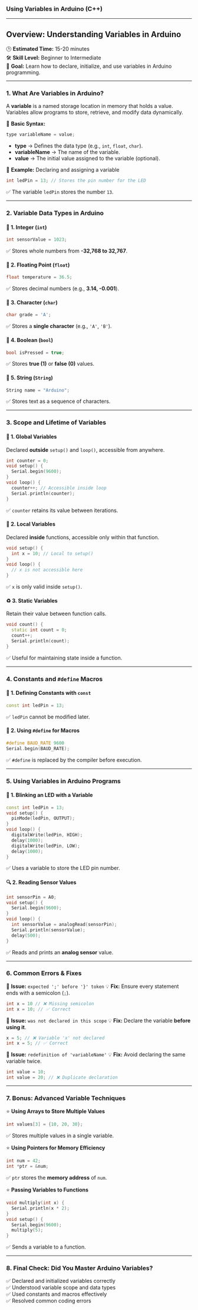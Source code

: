 ### **Using Variables in Arduino (C++)**

---

## **Overview: Understanding Variables in Arduino**  
🕒 **Estimated Time:** 15-20 minutes  
🛠 **Skill Level:** Beginner to Intermediate  
🎯 **Goal:** Learn how to declare, initialize, and use variables in Arduino programming.

---

### **1. What Are Variables in Arduino?**  
A **variable** is a named storage location in memory that holds a value. Variables allow programs to store, retrieve, and modify data dynamically.

👀 **Basic Syntax:**  
```cpp
type variableName = value;
```
- **type** → Defines the data type (e.g., `int`, `float`, `char`).
- **variableName** → The name of the variable.
- **value** → The initial value assigned to the variable (optional).

📌 **Example:** Declaring and assigning a variable
```cpp
int ledPin = 13; // Stores the pin number for the LED
```
✅ The variable `ledPin` stores the number `13`.

---

### **2. Variable Data Types in Arduino**  

#### 📌 **1. Integer (`int`)**
```cpp
int sensorValue = 1023;
```
✅ Stores whole numbers from **-32,768 to 32,767**.

#### 📌 **2. Floating Point (`float`)**
```cpp
float temperature = 36.5;
```
✅ Stores decimal numbers (e.g., **3.14, -0.001**).

#### 📌 **3. Character (`char`)**
```cpp
char grade = 'A';
```
✅ Stores a **single character** (e.g., `'A'`, `'B'`).

#### 📌 **4. Boolean (`bool`)**
```cpp
bool isPressed = true;
```
✅ Stores **true (1)** or **false (0)** values.

#### 📌 **5. String (`String`)**
```cpp
String name = "Arduino";
```
✅ Stores text as a sequence of characters.

---

### **3. Scope and Lifetime of Variables**

#### 📂 **1. Global Variables**
Declared **outside** `setup()` and `loop()`, accessible from anywhere.
```cpp
int counter = 0;
void setup() {
  Serial.begin(9600);
}
void loop() {
  counter++; // Accessible inside loop
  Serial.println(counter);
}
```
✅ `counter` retains its value between iterations.

#### 🔄 **2. Local Variables**
Declared **inside** functions, accessible only within that function.
```cpp
void setup() {
  int x = 10; // Local to setup()
}
void loop() {
  // x is not accessible here
}
```
✅ `x` is only valid inside `setup()`.

#### ♻ **3. Static Variables**
Retain their value between function calls.
```cpp
void count() {
  static int count = 0;
  count++;
  Serial.println(count);
}
```
✅ Useful for maintaining state inside a function.

---

### **4. Constants and `#define` Macros**

#### 🔗 **1. Defining Constants with `const`**
```cpp
const int ledPin = 13;
```
✅ `ledPin` cannot be modified later.

#### 🔄 **2. Using `#define` for Macros**
```cpp
#define BAUD_RATE 9600
Serial.begin(BAUD_RATE);
```
✅ `#define` is replaced by the compiler before execution.

---

### **5. Using Variables in Arduino Programs**

#### 🚀 **1. Blinking an LED with a Variable**
```cpp
const int ledPin = 13;
void setup() {
  pinMode(ledPin, OUTPUT);
}
void loop() {
  digitalWrite(ledPin, HIGH);
  delay(1000);
  digitalWrite(ledPin, LOW);
  delay(1000);
}
```
✅ Uses a variable to store the LED pin number.

#### 🔍 **2. Reading Sensor Values**
```cpp
int sensorPin = A0;
void setup() {
  Serial.begin(9600);
}
void loop() {
  int sensorValue = analogRead(sensorPin);
  Serial.println(sensorValue);
  delay(500);
}
```
✅ Reads and prints an **analog sensor** value.

---

### **6. Common Errors & Fixes**

🚨 **Issue:** `expected ';' before '}' token`
💡 **Fix:** Ensure every statement ends with a semicolon (`;`).
```cpp
int x = 10 // ❌ Missing semicolon
int x = 10; // ✅ Correct
```

🚨 **Issue:** `was not declared in this scope`
💡 **Fix:** Declare the variable **before using it**.
```cpp
x = 5; // ❌ Variable 'x' not declared
int x = 5; // ✅ Correct
```

🚨 **Issue:** `redefinition of 'variableName'`
💡 **Fix:** Avoid declaring the same variable twice.
```cpp
int value = 10;
int value = 20; // ❌ Duplicate declaration
```

---

### **7. Bonus: Advanced Variable Techniques**

⭐ **Using Arrays to Store Multiple Values**
```cpp
int values[3] = {10, 20, 30};
```
✅ Stores multiple values in a single variable.

⭐ **Using Pointers for Memory Efficiency**
```cpp
int num = 42;
int *ptr = &num;
```
✅ `ptr` stores the **memory address** of `num`.

⭐ **Passing Variables to Functions**
```cpp
void multiply(int x) {
  Serial.println(x * 2);
}
void setup() {
  Serial.begin(9600);
  multiply(5);
}
```
✅ Sends a variable to a function.

---

### **8. Final Check: Did You Master Arduino Variables?**  
✅ Declared and initialized variables correctly  
✅ Understood variable scope and data types  
✅ Used constants and macros effectively  
✅ Resolved common coding errors  
